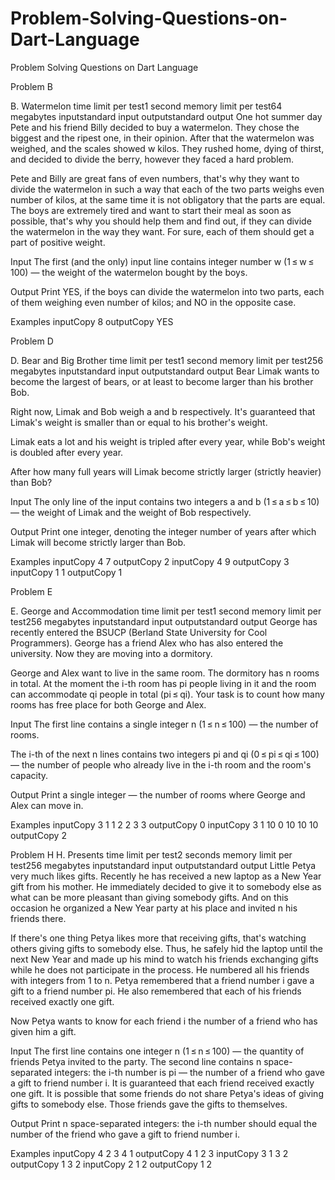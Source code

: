 # Problem-Solving-Questions-on-Dart-Language
Problem Solving Questions on Dart Language

Problem B

B. Watermelon
time limit per test1 second
memory limit per test64 megabytes
inputstandard input
outputstandard output
One hot summer day Pete and his friend Billy decided to buy a watermelon. They chose the biggest and the ripest one, in their opinion. After that the watermelon was weighed, and the scales showed w kilos. They rushed home, dying of thirst, and decided to divide the berry, however they faced a hard problem.

Pete and Billy are great fans of even numbers, that's why they want to divide the watermelon in such a way that each of the two parts weighs even number of kilos, at the same time it is not obligatory that the parts are equal. The boys are extremely tired and want to start their meal as soon as possible, that's why you should help them and find out, if they can divide the watermelon in the way they want. For sure, each of them should get a part of positive weight.

Input
The first (and the only) input line contains integer number w (1 ≤ w ≤ 100) — the weight of the watermelon bought by the boys.

Output
Print YES, if the boys can divide the watermelon into two parts, each of them weighing even number of kilos; and NO in the opposite case.

Examples
inputCopy
8
outputCopy
YES


Problem D

D. Bear and Big Brother
time limit per test1 second
memory limit per test256 megabytes
inputstandard input
outputstandard output
Bear Limak wants to become the largest of bears, or at least to become larger than his brother Bob.

Right now, Limak and Bob weigh a and b respectively. It's guaranteed that Limak's weight is smaller than or equal to his brother's weight.

Limak eats a lot and his weight is tripled after every year, while Bob's weight is doubled after every year.

After how many full years will Limak become strictly larger (strictly heavier) than Bob?

Input
The only line of the input contains two integers a and b (1 ≤ a ≤ b ≤ 10) — the weight of Limak and the weight of Bob respectively.

Output
Print one integer, denoting the integer number of years after which Limak will become strictly larger than Bob.

Examples
inputCopy
4 7
outputCopy
2
inputCopy
4 9
outputCopy
3
inputCopy
1 1
outputCopy
1



Problem E

E. George and Accommodation
time limit per test1 second
memory limit per test256 megabytes
inputstandard input
outputstandard output
George has recently entered the BSUCP (Berland State University for Cool Programmers). George has a friend Alex who has also entered the university. Now they are moving into a dormitory.

George and Alex want to live in the same room. The dormitory has n rooms in total. At the moment the i-th room has pi people living in it and the room can accommodate qi people in total (pi ≤ qi). Your task is to count how many rooms has free place for both George and Alex.

Input
The first line contains a single integer n (1 ≤ n ≤ 100) — the number of rooms.

The i-th of the next n lines contains two integers pi and qi (0 ≤ pi ≤ qi ≤ 100) — the number of people who already live in the i-th room and the room's capacity.

Output
Print a single integer — the number of rooms where George and Alex can move in.

Examples
inputCopy
3
1 1
2 2
3 3
outputCopy
0
inputCopy
3
1 10
0 10
10 10
outputCopy
2


Problem H
H. Presents
time limit per test2 seconds
memory limit per test256 megabytes
inputstandard input
outputstandard output
Little Petya very much likes gifts. Recently he has received a new laptop as a New Year gift from his mother. He immediately decided to give it to somebody else as what can be more pleasant than giving somebody gifts. And on this occasion he organized a New Year party at his place and invited n his friends there.

If there's one thing Petya likes more that receiving gifts, that's watching others giving gifts to somebody else. Thus, he safely hid the laptop until the next New Year and made up his mind to watch his friends exchanging gifts while he does not participate in the process. He numbered all his friends with integers from 1 to n. Petya remembered that a friend number i gave a gift to a friend number pi. He also remembered that each of his friends received exactly one gift.

Now Petya wants to know for each friend i the number of a friend who has given him a gift.

Input
The first line contains one integer n (1 ≤ n ≤ 100) — the quantity of friends Petya invited to the party. The second line contains n space-separated integers: the i-th number is pi — the number of a friend who gave a gift to friend number i. It is guaranteed that each friend received exactly one gift. It is possible that some friends do not share Petya's ideas of giving gifts to somebody else. Those friends gave the gifts to themselves.

Output
Print n space-separated integers: the i-th number should equal the number of the friend who gave a gift to friend number i.

Examples
inputCopy
4
2 3 4 1
outputCopy
4 1 2 3
inputCopy
3
1 3 2
outputCopy
1 3 2
inputCopy
2
1 2
outputCopy
1 2

